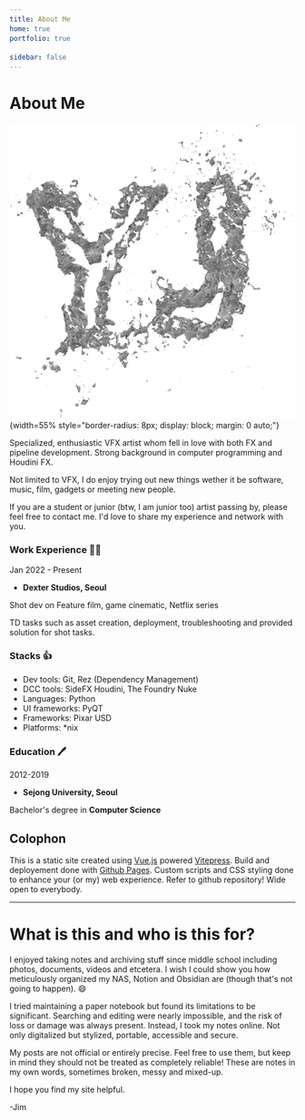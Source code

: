 ```yaml
---
title: About Me
home: true
portfolio: true

sidebar: false
---
```





# About Me

![Profile photo](/assets/images/logo.png){width=55% style="border-radius: 8px; display: block; margin: 0 auto;"}


Specialized, enthusiastic VFX artist whom fell in love with both FX and pipeline development. Strong background in computer programming and Houdini FX.

Not limited to VFX, I do enjoy trying out new things wether it be software, music, film, gadgets or meeting new people. 

If you are a student or junior (btw, I am junior too) artist passing by, please feel free to contact me. I'd love to share my experience and network with you.  



### Work Experience :health_worker:

Jan 2022 - Present
- **Dexter Studios, Seoul**

Shot dev on Feature film, game cinematic, Netflix series

TD tasks such as asset creation, deployment, troubleshooting and provided solution for shot tasks.

### Stacks :thumbsup:

- Dev tools: Git, Rez (Dependency Management)
- DCC tools: SideFX Houdini, The Foundry Nuke
- Languages: Python
- UI frameworks: PyQT
- Frameworks: Pixar USD
- Platforms: *nix

### Education :pen:


2012-2019
- **Sejong University, Seoul**

Bachelor's degree in **Computer Science**

## Colophon

This is a static site created using [Vue.js](https://vuejs.org) powered [Vitepress](https://vitepress.dev).
Build and deployement done with [Github Pages](https://pages.github.com).
Custom scripts and CSS styling done to enhance your (or my) web experience. Refer to github repository! Wide open to everybody. 


---

# What is this and who is this for?

I enjoyed taking notes and archiving stuff since middle school including photos, documents, videos and etcetera. I wish I could show you how meticulously organized my NAS, Notion and Obsidian are (though that's not going to happen).  :smile:

I tried maintaining a paper notebook but found its limitations to be significant. Searching and editing were nearly impossible, and the risk of loss or damage was always present. Instead, I took my notes online. Not only digitalized but stylized, portable, accessible and secure.

My posts are not official or entirely precise. Feel free to use them, but keep in mind they should not be treated as completely reliable! These are notes in my own words, sometimes broken, messy and mixed-up.

I hope you find my site helpful.


-Jim

